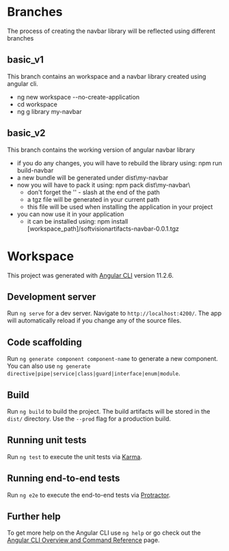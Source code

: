 # Branches

The process of creating the navbar library will be reflected using different branches

## basic_v1

This branch contains an workspace and a navbar library created using angular cli.
  - ng new workspace --no-create-application
  - cd workspace
  - ng g library my-navbar

## basic_v2

This branch contains the working version of angular navbar library
  - if you do any changes, you will have to rebuild the library using: npm run build-navbar
  - a new bundle will be generated under dist\my-navbar
  - now you will have to pack it using: npm pack dist\my-navbar\
    - don't forget the '\' - slash at the end of the path
    - a tgz file will be generated in your current path
    - this file will be used when installing the application in your project
  - you can now use it in your application
    - it can be installed using: npm install [workspace_path]/softvisionartifacts-navbar-0.0.1.tgz










# Workspace

This project was generated with [Angular CLI](https://github.com/angular/angular-cli) version 11.2.6.

## Development server

Run `ng serve` for a dev server. Navigate to `http://localhost:4200/`. The app will automatically reload if you change any of the source files.

## Code scaffolding

Run `ng generate component component-name` to generate a new component. You can also use `ng generate directive|pipe|service|class|guard|interface|enum|module`.

## Build

Run `ng build` to build the project. The build artifacts will be stored in the `dist/` directory. Use the `--prod` flag for a production build.

## Running unit tests

Run `ng test` to execute the unit tests via [Karma](https://karma-runner.github.io).

## Running end-to-end tests

Run `ng e2e` to execute the end-to-end tests via [Protractor](http://www.protractortest.org/).

## Further help

To get more help on the Angular CLI use `ng help` or go check out the [Angular CLI Overview and Command Reference](https://angular.io/cli) page.
